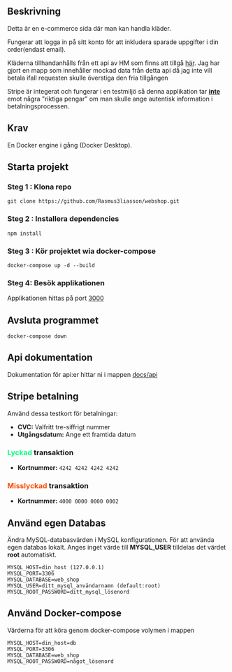 ## Beskrivning

Detta är en e-commerce sida där man kan handla kläder.

Fungerar att logga in på sitt konto för att inkludera sparade uppgifter i din order(endast email).

Kläderna tillhandanhålls från ett api av HM som finns att tillgå [här](https://rapidapi.com/apidojo/api/hm-hennes-mauritz/). Jag har gjort en mapp som innehåller mockad data från detta api då jag inte vill betala ifall requesten skulle överstiga den fria tillgången

Stripe är integerat och fungerar i en testmiljö så denna applikation tar 
<span style="text-decoration:underline">**inte**</span> emot några "riktiga pengar" om man skulle ange autentisk information i betalningsprocessen.

## Krav

En Docker engine i gång (Docker Desktop).

## Starta projekt

### Steg 1 : Klona repo

`git clone https://github.com/Rasmus3liasson/webshop.git`

### Steg 2 : Installera dependencies

`npm install`

### Steg 3 : Kör projektet wia docker-compose

`docker-compose up -d --build`

### Steg 4: Besök applikationen
Applikationen hittas på port [3000](http://localhost:3000/)

## Avsluta programmet

`docker-compose down`

## Api dokumentation

Dokumentation för api:er hittar ni i mappen [docs/api](./docs/api)

## Stripe betalning

Använd dessa testkort för betalningar:

- **CVC:** Valfritt tre-siffrigt nummer
- **Utgångsdatum:** Ange ett framtida datum

### <span style="color:#03fc7f"> Lyckad </span> transaktion

- **Kortnummer:** `4242 4242 4242 4242`

### <span style="color:#fc4e03"> Misslyckad </span> transaktion

- **Kortnummer:** `4000 0000 0000 0002`

## Använd egen Databas

Ändra MySQL-databasvärden i MySQL konfigurationen. För att använda egen databas lokalt. Anges inget värde till **MYSQL_USER** tilldelas det värdet **root** automatiskt.

    MYSQL_HOST=din_host (127.0.0.1)
    MYSQL_PORT=3306
    MYSQL_DATABASE=web_shop
    MYSQL_USER=ditt_mysql_användarnamn (default:root)
    MYSQL_ROOT_PASSWORD=ditt_mysql_lösenord

## Använd Docker-compose

Värderna för att köra genom docker-compose volymen i mappen

    MYSQL_HOST=din_host=db
    MYSQL_PORT=3306
    MYSQL_DATABASE=web_shop
    MYSQL_ROOT_PASSWORD=något_lösenord